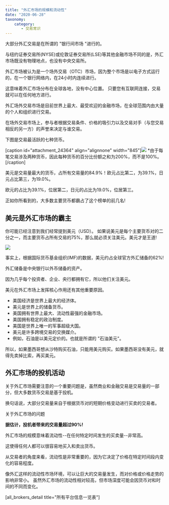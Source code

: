 ```yaml
---
title: "外汇市场的规模和流动性"
date: "2020-06-28"
taxonomy:
    category: 
       - 交易常识
---
```


大部分外汇交易是在所谓的 "银行间市场 "进行的。

与纽约证券交易所(NYSE)或伦敦证券交易所(LSE)等其他金融市场不同的是，外汇市场既没有物理地点，也没有中央交易所。

外汇市场被认为是一个场外交易（OTC）市场，因为整个市场是以电子方式运行的，在一个银行网络内，在24小时内连续进行。

这意味着外汇市场分布在全球各地，没有中心位置。 只要您有互联网连接，交易就可以在任何地方进行。

外汇场外交易市场是目前世界上最大、最受欢迎的金融市场，在全球范围内由大量的个人和组织进行交易。

在场外交易市场上，参与者根据交易条件、价格的吸引力以及交易对手（与您交易相反的另一方）的声誉来决定与谁交易。

下图是交易最活跃的七种货币。

\[caption id="attachment\_24364" align="alignnone" width="845"\]![](https://we.laowei8.com/wp-content/uploads/2020/06/aa1d26052d4817f7f561690d6df03289-3.png) \*由于每笔交易涉及两种货币，因此每种货币的百分比份额之和为200%，而不是100%。\[/caption\]

美元是交易量最大的货币，占所有交易量的84.9%！欧元占比第二，为39.1%，日元占比第三，为19.0%。

欧元的占比为39.1%，位居第二，日元的占比为19.0%，位居第三。

正如你所看到的，大多数主要货币都霸占了这个榜单的前几名!

## 美元是外汇市场的霸主

你可能已经注意到我们经常提到美元（USD）。 如果说美元是每个主要货币对的二分之一，而主要货币占所有交易的75%，那么就必须关注美元。美元才是王道!

![](https://we.laowei8.com/wp-content/uploads/2020/06/82cbe01d1df7a8bc0be2de49dbb43cf0-2.png)

事实上，根据国际货币基金组织(IMF)的数据，美元约占全球官方外汇储备的62%!

外汇储备是中央银行以外币储备的资产。

因为几乎每个投资者、企业、央行都拥有它，所以他们关注美元。

美元在外汇市场上发挥核心作用还有其他重要原因。

- 美国经济是世界上最大的经济体。
- 美元是世界上的储备货币。
- 美国拥有世界上最大、流动性最强的金融市场。
- 美国拥有稳定的政治制度。
- 美国是世界上唯一的军事超级大国。
- 美元是许多跨境交易的交换媒介。
- 例如，石油是以美元定价的。也就是所谓的 "石油美元"。

所以，如果墨西哥想从沙特购买石油，只能用美元购买。如果墨西哥没有美元，就得先卖掉比索，再买美元。

## 外汇市场的投机活动

关于外汇市场需要注意的一个重要问题是，虽然商业和金融交易是交易量的一部分，但大多数货币交易是基于投机。

换句话说，大部分交易量来自于根据货币对的短期价格变动进行买卖的交易者。

关于外汇市场的问题

**据估计，投机者带来的交易量超过90%!**

外汇市场的规模意味着流动性--在任何特定时间发生的买卖量--非常高。

这使得任何人都可以很容易地买入和卖出货币。

从交易者的角度来看，流动性是非常重要的，因为它决定了价格在特定时间段内变化的容易程度。

像外汇这样的流动性市场环境，可以让巨大的交易量发生，而对价格或价格走势的影响非常小。 虽然外汇市场的流动性相对较高，但市场深度可能会因货币对和时间的不同而变化。

\[all\_brokers\_detail title="所有平台信息一览表"\]
